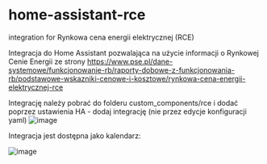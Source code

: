 # home-assistant-rce
integration for Rynkowa cena energii elektrycznej (RCE)

Integracja do Home Assistant pozwalająca na użycie informacji o Rynkowej Cenie Energii
ze strony https://www.pse.pl/dane-systemowe/funkcjonowanie-rb/raporty-dobowe-z-funkcjonowania-rb/podstawowe-wskazniki-cenowe-i-kosztowe/rynkowa-cena-energii-elektrycznej-rce

Integrację należy pobrać do folderu custom_components/rce
i dodać poprzez ustawienia HA - dodaj integrację (nie przez edycje konfiguracji yaml)
![image](https://github.com/PePeLLee/home-assistant-rce/assets/61408245/2fd4b0e5-10ac-48d8-9072-c141a9c8f838)

Integracja jest dostępna jako kalendarz:

![image](https://github.com/PePeLLee/home-assistant-rce/assets/61408245/fb708945-b5b4-4eb9-a991-c913a078aba0)

